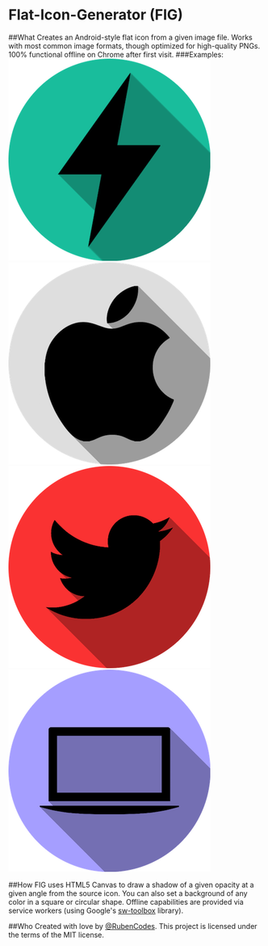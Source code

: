 # Flat-Icon-Generator (FIG)

##What
Creates an Android-style flat icon from a given image file. Works with most common image formats, though optimized for high-quality PNGs. 100% functional offline on Chrome after first visit.
###Examples:
![Flash Icon](examples/flash.png?raw=true "Flash Icon")
![Apple Icon](examples/apple.png?raw=true "Apple Icon")
![Twitter Icon](examples/twitter.png?raw=true "Twitter Icon")
![Laptop Icon](examples/laptop.png?raw=true "Laptop Icon")

##How
FIG uses HTML5 Canvas to draw a shadow of a given opacity at a given angle from the source icon. You can also set a background of any color in a square or circular shape. Offline capabilities are provided via service workers (using Google's [sw-toolbox](https://github.com/GoogleChrome/sw-toolbox) library).

##Who
Created with love by [@RubenCodes](https://twitter.com/rubencodes). This project is licensed under the terms of the MIT license.
